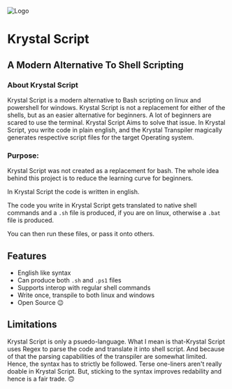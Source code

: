 ![Logo](https://github.com/KS-the-visionary/Krystal-Script/blob/main/Logo.png)


# Krystal Script
## A Modern Alternative To Shell Scripting

### About Krystal Script
Krystal Script is a modern alternative to Bash scripting on linux and powershell for windows.
Krystal Script is not a replacement for either of the shells, but as an easier alternative for beginners.
A lot of beginners are scared to use the terminal.
Krystal Script Aims to solve that issue.
In Krystal Script, you write code in plain english, and the Krystal Transpiler magically generates respective script files for the target Operating system.

### Purpose:
Krystal Script was not created as a replacement for bash.
The whole idea behind this project is to reduce the learning curve for beginners.

In Krystal Script the code is written in english.

The code you write in Krystal Script gets translated to native shell commands and a `.sh` file is produced, if you are on linux, otherwise a `.bat` file is produced.

You can then run these files, or pass it onto others.


## Features

- English like syntax
- Can produce both `.sh` and `.ps1` files
- Supports interop with regular shell commands
- Write once, transpile to both linux and windows
- Open Source 😉

## Limitations
Krystal Script is only a psuedo-language. What I mean is that-Krystal Script uses Regex to parse the code and translate it into shell script.
And because of that the parsing capabilities of the transpiler are somewhat limited. Hence, the syntax has to strictly be followed.
Terse one-liners aren't really doable in Krystal Script.
But, sticking to the syntax improves redability and hence is a fair trade. 🙃
